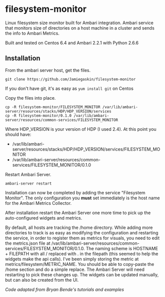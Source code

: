 # filesystem-monitor
Linux filesystem size monitor built for Ambari integration. Ambari service that monitors size of directories on a host machine in a cluster and sends the info to Ambari Metrics.

Built and tested on Centos 6.4 and Ambari 2.2.1 with Python 2.6.6

## Installation
From the ambari server host, get the files.
```
git clone https://github.com/Jamiegaskin/filesystem-monitor
```
If you don't have git, it's as easy as `yum install git` on Centos

Copy the files into place.
```
cp -R filesystem-monitor/FILESYSTEM_MONITOR /var/lib/ambari-server/resources/stacks/HDP/HDP_VERSION/services
cp -R filesystem-monitor/0.1.0 /var/lib/ambari-server/resources/common-services/FILESYSTEM_MONITOR
```

Where HDP_VERSION is your version of HDP (I used 2.4). At this point you should have:
- /var/lib/ambari-server/resources/stacks/HDP/HDP_VERSION/services/FILESYSTEM_MONITOR
- /var/lib/ambari-server/resources/common-services/FILESYSTEM_MONITOR/0.1.0

Restart Ambari Server.
```
ambari-server restart
```

Installation can now be completed by adding the service "Filesystem Monitor". The only configuration you **must** set immediately is the host name for the Ambari Metrics Collector.

After installation restart the Ambari Server one more time to pick up the auto-configured widgets and metrics.

By default, all hosts are tracking the /home directory. While adding more directories to track is as easy as modifying the configuration and restarting the service, in order to register them as metrics for visuals, you need to edit the metrics.json file at /var/lib/ambari-server/resources/common-services/FILESYSTEM_MONITOR/0.1.0. The naming scheme is HOSTNAME + FILEPATH with all / replaced with . in the filepath (this seemed to help the widgets make the api calls). I've been simply storing the metric at metrics/filesystem/METRIC_NAME. You should be able to copy-paste the /home section and do a simple replace. The Ambari Server will need restarting to pick these changes up. The widgets can be updated manually, but can also be created from the UI.

*Code adapted from Bryan Bende's tutorials and examples*
